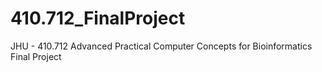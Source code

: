 # 410.712_FinalProject
JHU - 410.712 Advanced Practical Computer Concepts for Bioinformatics Final Project

